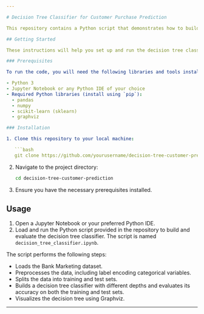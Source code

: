 ```yaml
---

# Decision Tree Classifier for Customer Purchase Prediction

This repository contains a Python script that demonstrates how to build a decision tree classifier to predict whether a customer will purchase a product or service based on their demographic and behavioral data. The dataset used in this example is the Bank Marketing dataset from the UCI Machine Learning Repository.

## Getting Started

These instructions will help you set up and run the decision tree classifier code on your local machine.

### Prerequisites

To run the code, you will need the following libraries and tools installed:

- Python 3
- Jupyter Notebook or any Python IDE of your choice
- Required Python libraries (install using `pip`):
  - pandas
  - numpy
  - scikit-learn (sklearn)
  - graphviz

### Installation

1. Clone this repository to your local machine:

   ```bash
   git clone https://github.com/yourusername/decision-tree-customer-prediction.git
   ```

2. Navigate to the project directory:

   ```bash
   cd decision-tree-customer-prediction
   ```

3. Ensure you have the necessary prerequisites installed.

## Usage

1. Open a Jupyter Notebook or your preferred Python IDE.
2. Load and run the Python script provided in the repository to build and evaluate the decision tree classifier. The script is named `decision_tree_classifier.ipynb`.

The script performs the following steps:

- Loads the Bank Marketing dataset.
- Preprocesses the data, including label encoding categorical variables.
- Splits the data into training and test sets.
- Builds a decision tree classifier with different depths and evaluates its accuracy on both the training and test sets.
- Visualizes the decision tree using Graphviz.

---
```

